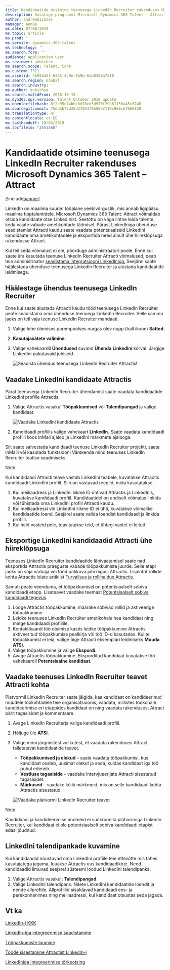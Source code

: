 ```yaml
---
title: Kandidaatide otsimine teenusega LinkedIn Recruiter rakenduses Microsoft Dynamics 365 Talent – Attract
description: Kasutage programmi Microsoft Dynamics 365 Talent – Attract pakutavat LinkedIni integratsiooni, et otsida kandidaate LinkedIn Recruiter kaudu.
author: andreabichsel
manager: AnnBe
ms.date: 07/08/2019
ms.topic: article
ms.prod: ''
ms.service: dynamics-365-talent
ms.technology: ''
ms.search.form: ''
audience: Application User
ms.reviewer: anbichse
ms.search.scope: Talent, Core
ms.custom: 7521
ms.assetid: 3b953d5f-6325-4c9e-8b9b-6ab0458a73f8
ms.search.region: Global
ms.search.industry: ''
ms.author: anbichse
ms.search.validFrom: 2018-10-15
ms.dyn365.ops.version: Talent October 2018 update
ms.openlocfilehash: 8f2e95e74bbc8d78ed5d970f29b61150a45c6740
ms.sourcegitcommit: 75db3b75d35d27034f9b56e7119c9d0cb7666830
ms.translationtype: HT
ms.contentlocale: et-EE
ms.lasthandoff: 10/03/2019
ms.locfileid: "2551560"
---
```

# <a name="source-candidates-with-linkedin-recruiter-in-microsoft-dynamics-365-talent---attract"></a>Kandidaatide otsimine teenusega LinkedIn Recruiter rakenduses Microsoft Dynamics 365 Talent – Attract
[!include[banner](../includes/banner.md)]

LinkedIn on maailma suurim tööalane veebivõrgustik, mis annab ligipääsu maailma tipptalentidele. Microsoft Dynamics 365 Talent: Attract võimaldab otsida kandidaate otse LinkedInist. Seetõttu on väga lihtne leida talente, keda vajate vabade ametikohtade täitmisel. Pärast LinkedIniga ühenduse seadistamist Attracti kaudu saate vaadata potentsiaalseid LinkedIni kandidaate oma ametikohtadele ja eksportida need ainult ühe hiireklõpsuga rakendusse Attract.

Kui teil seda võimalust ei ole, pöörduge administraatori poole. Enne kui saate ära kasutada teenuse LinkedIn Recruiter Attracti võimalused, peab teie administraator [seadistama integratsiooni LinkedIniga.](./attract-admin-linkedin.md) Seejärel saate häälestada ühenduse teenusega LinkedIn Recruiter ja alustada kandidaatide leidmisega.

## <a name="set-up-your-connection-with-linkedin-recruiter"></a>Häälestage ühendus teenusega LinkedIn Recruiter

Enne kui saate alustada Attracti kaudu tööd teenusega LinkedIn Recruiter, peate seadistama oma ühenduse teenuega LinkedIn Recruiter. Selle sammu jaoks on teil vaja teenuse LinkedIn Recruiter mandaati.

1. Valige lehe ülemises parempoolses nurgas olev nupp (hall ikoon) **Sätted**.
2. **Kasutajasätete valimine**.
3. Valige vahekaardil **Ühendused** suvand **Ühenda** **LinkedIni** kõrval. Järgige LinkedIni pakutavaid juhiseid.

    ![[Seadista ühendus teenusega LinkedIn Recruiter Attractist](./media/attract-setup-linkedin-recruiter-connection.png)](./media/attract-set-up-linkedin-recruiter-connection.png)

## <a name="view-linkedin-candidates-in-attract"></a>Vaadake LinkedIni kandidaate Attractis

Pärat teenusega LinkedIn Recruiter ühendamist saate vaadata kandidaatide LinkedIni profiile Attractis.

1. Valige Attractis vasakul **Tööpakkumised** või **Talendipangad** ja valige kandidaat.

    ![[Vaadake LinkedIni kandidaate Attractis](./media/attract-view-linkedin-candidates.png)](./media/attract-view-linkedin-candidates.png)

2. Kandidaadi profiilis valige vahekaart **LinkedIn.** Saate vaadata kandidaadi profiili koos InMail ajaloo ja LinkedIni märkmete ajalooga.

Siit saate salvestada kandidaadi teenuse LinkedIn Recruiter projekti, saata inMaili või kasutada funktsiooni Värskenda mind teenuses LinkedIn Recruiter teatise seadmiseks.

> [!NOTE]
> Kui kandidaadi Attracti teave vastab LinkedIni teabele, kuvatakse Attractis kandidaadi LinkedIni profiil. Siin on vastavad reeglid, mida kasutatakse:
> 
> 1. Kui meiliaadress ja LinkedIni liikme ID ühtivad Attractis ja LinkedInis, kuvatakse kandidaadi profiil. Kandidaatidel on endiselt võimalus linkida või tühistada oma LinkedIni profiil Attracti kaudu.
> 2. Kui meiliaadressi või LinkedIni liikme ID ei ühti, kuvatakse võimalike kandidaatide loend. Seejärel saate valida loendist kandidaadi ja linkida profiili.
> 3. Kui häid vasteid pole, teavitatakse teid, et ühtegi vastet ei leitud.

## <a name="export-linkedin-candidates-to-attract-with-one-click"></a>Eksportige LinkedIni kandidaadid Attracti ühe hiireklõpsuga

Teenuses LinkedIn Recruiter kandidaatide läbivaatamisel saate nad eksportida Attractis praeguste vabade tööpakkumiste juurde. Selle etapi jaoks on vaja värbaja või tööd pakkuva juhi õigusi Attractis. Lisainfot rollide kohta Attractis leiate artiklist [Turvalisus ja rollihaldus Attractis](https://docs.microsoft.com/dynamics365/unified-operations/talent/security-attract).

Samuti peate veenduma, et tööpakkumisel on potentsiaalselt sobiva kandidaadi etapp. Lisateavet vaadake teemast [Potentsiaalselt sobiva kandidaadi tegevus](./activities-attract.md#prospect-activity).

1. Looge Attractis tööpakkumine, määrake sobivad rollid ja aktiveerige tööpakkumine.
2. Leidke teenuses LinkedIn Recruiter ametikohale hea kandidaat ning minge kandidaadi profiilile.
3. Kontaktikaardi töö otsimise kastis leidke tööpakkumine Attractis aktiveeritud tööpakkumise pealkirja või töö ID-d kasutades. Kui te tööpakkumist ei leia, valige õige Attracti eksemplari leidmiseks **Muuda ATSi**.
4. Valige tööpakkumine ja valige **Ekspordi**.
5. Avage Attractis tööpakkumine. Eksporditud kandidaat kuvatakse töö vahekaardil **Potentsiaalne kandidaat**.

## <a name="view-attract-information-in-linkedin-recruiter"></a>Vaadake teenuses LinkedIn Recruiter teavet Attracti kohta

Platvormil LinkedIn Recruiter saate jälgida, kas kandidaat on kandideerinud muudele töökohtadele teie organisatsioonis, vaadata, millistes töökohale kandideerimise eri etappides kandidaat on ning vaadata rakendusest Attract pärit tagasisidet ja kommentaare.

1. Avage LinkedIn Recruiterja valige kandidaadi profiil.
2. Hõljuge üle **ATSi**.
3. Valige mõni järgmistest valikutest, et vaadata rakenduses Attract talletatavat kandidaatide teavet.

    - **Tööpakkumised ja olekud** – saate vaadata tööpakkumisi, kus kandidaat osaleb, uusimat olekut ja seda, kuidas kandidaat iga töö puhul edeneb.
    - **Vestluse tagasiside** – vaadake intervjueerijate Attracti sisestatud tagasisidet.
    - **Märkused** – vaadake kõiki märkmeid, mis on selle kandidaadi kohta Attractis sisestatud.

    ![[Vaadake platvormi LinkedIn Recruiter teavet](./media/attract-view-information-from-linkedin-recruiter.png)](./media/attract-view-information-from-linkedin-recruiter.png)

> [!NOTE]
> Kandidaadi ja kandideerimise andmeid ei sünkroonita platvormiga LinkedIn Recruiter, kui kandidaat ei ole potentsiaalselt sobiva kandidaadi etapist edasi jõudnud.

## <a name="view-linkedin-talent-pools"></a>LinkedIni talendipankade kuvamine

Kui kandidaadid nõustuvad oma LinkedIni profiile teie ettevõtte mis tahes kasutajatega jagama, luuakse Attractis uus kandidaadikirje. Need kandidaadid ilmuvad seejärel süsteemi loodud LinkedIni talendipanka.

1. Valige Attractis vasakult **Talendipangad**.
2. Valige LinkedIni talendipank. Näete LinkedIni kandidaatide loendit ja nende allprofiile. Allprofiilid sisaldavad kandidaadi ees- ja perekonnanimes ning meiliaadressi, kui kandidaat otsustas seda jagada.

## <a name="see-also"></a>Vt ka

[LinkedIn-i KKK](./attract-linkedin-faq.md)

[LinkedIn-iga integreerimise seadistamine](./attract-admin-linkedin.md)

[Tööpakkumiste loomine](./creating-jobs-attract.md)

[Tööde sisestamine Attractist LinkedIn-i](./attract-post-jobs-to-linkedin.md)

[LinkedIniga integreerimise tõrkeotsing](./attract-troubleshoot-linkedin.md)
